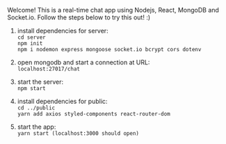 Welcome! This is a real-time chat app using Nodejs, React, MongoDB and Socket.io. Follow the steps below to try this out! :)

1. install dependencies for server:<br/>
    `cd server`<br/>
    `npm init`<br/>
    `npm i nodemon express mongoose socket.io bcrypt cors dotenv`

2. open mongodb and start a connection at URL:<br/>
    `localhost:27017/chat`

3. start the server:<br/>
    `npm start`

4. install dependencies for public:<br/>
    `cd ../public`<br/>
    `yarn add axios styled-components react-router-dom`

5. start the app:<br/>
    `yarn start (localhost:3000 should open)`

